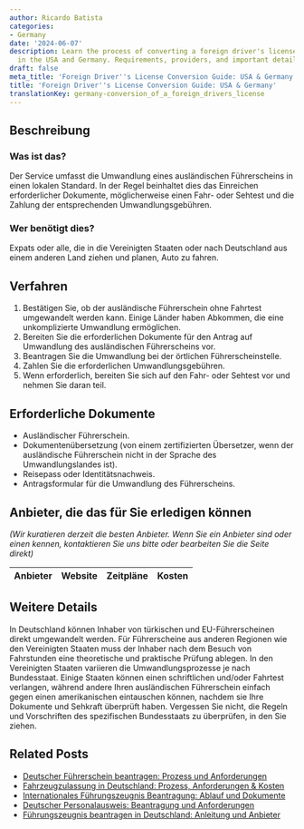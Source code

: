 ```yaml
---
author: Ricardo Batista
categories:
- Germany
date: '2024-06-07'
description: Learn the process of converting a foreign driver's license to local standards
  in the USA and Germany. Requirements, providers, and important details included.
draft: false
meta_title: 'Foreign Driver''s License Conversion Guide: USA & Germany'
title: 'Foreign Driver''s License Conversion Guide: USA & Germany'
translationKey: germany-conversion_of_a_foreign_drivers_license
---
```



## Beschreibung
### Was ist das?
Der Service umfasst die Umwandlung eines ausländischen Führerscheins in einen lokalen Standard. In der Regel beinhaltet dies das Einreichen erforderlicher Dokumente, möglicherweise einen Fahr- oder Sehtest und die Zahlung der entsprechenden Umwandlungsgebühren.

### Wer benötigt dies?
Expats oder alle, die in die Vereinigten Staaten oder nach Deutschland aus einem anderen Land ziehen und planen, Auto zu fahren.

## Verfahren
1. Bestätigen Sie, ob der ausländische Führerschein ohne Fahrtest umgewandelt werden kann. Einige Länder haben Abkommen, die eine unkomplizierte Umwandlung ermöglichen.
2. Bereiten Sie die erforderlichen Dokumente für den Antrag auf Umwandlung des ausländischen Führerscheins vor.
3. Beantragen Sie die Umwandlung bei der örtlichen Führerscheinstelle.
4. Zahlen Sie die erforderlichen Umwandlungsgebühren.
5. Wenn erforderlich, bereiten Sie sich auf den Fahr- oder Sehtest vor und nehmen Sie daran teil.

## Erforderliche Dokumente
- Ausländischer Führerschein.
- Dokumentenübersetzung (von einem zertifizierten Übersetzer, wenn der ausländische Führerschein nicht in der Sprache des Umwandlungslandes ist).
- Reisepass oder Identitätsnachweis.
- Antragsformular für die Umwandlung des Führerscheins.

## Anbieter, die das für Sie erledigen können

_(Wir kuratieren derzeit die besten Anbieter. Wenn Sie ein Anbieter sind oder einen kennen, kontaktieren Sie uns bitte oder bearbeiten Sie die Seite direkt)_

| Anbieter | Website | Zeitpläne | Kosten |
| --------------- | --------------- | :-------------: | :-------------: |

## Weitere Details
In Deutschland können Inhaber von türkischen und EU-Führerscheinen direkt umgewandelt werden. Für Führerscheine aus anderen Regionen wie den Vereinigten Staaten muss der Inhaber nach dem Besuch von Fahrstunden eine theoretische und praktische Prüfung ablegen. In den Vereinigten Staaten variieren die Umwandlungsprozesse je nach Bundesstaat. Einige Staaten können einen schriftlichen und/oder Fahrtest verlangen, während andere Ihren ausländischen Führerschein einfach gegen einen amerikanischen eintauschen können, nachdem sie Ihre Dokumente und Sehkraft überprüft haben. Vergessen Sie nicht, die Regeln und Vorschriften des spezifischen Bundesstaats zu überprüfen, in den Sie ziehen.


## Related Posts

- [Deutscher Führerschein beantragen: Prozess und Anforderungen](https://tramitit.com/de/guides/germany/beantragung_eines_fuhrerscheins/)
- [Fahrzeugzulassung in Deutschland: Prozess, Anforderungen & Kosten](https://tramitit.com/de/guides/germany/zulassung_eines_fahrzeugs/)
- [Internationales Führungszeugnis Beantragung: Ablauf und Dokumente](https://tramitit.com/de/guides/germany/beantragung_eines_internationalen_fuhrungszeugnisses/)
- [Deutscher Personalausweis: Beantragung und Anforderungen](https://tramitit.com/de/guides/germany/beantragung_eines_personalausweises/)
- [Führungszeugnis beantragen in Deutschland: Anleitung und Anbieter](https://tramitit.com/de/guides/germany/beantragung_eines_fuhrungszeugnisses/)